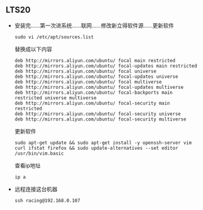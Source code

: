 ## LTS20

- 安装完……第一次进系统……联网……修改新立得软件源……更新软件

  ```sudo vi /etc/apt/sources.list```
  
  替换成以下内容
  
  ```
  deb http://mirrors.aliyun.com/ubuntu/ focal main restricted
  deb http://mirrors.aliyun.com/ubuntu/ focal-updates main restricted
  deb http://mirrors.aliyun.com/ubuntu/ focal universe
  deb http://mirrors.aliyun.com/ubuntu/ focal-updates universe
  deb http://mirrors.aliyun.com/ubuntu/ focal multiverse
  deb http://mirrors.aliyun.com/ubuntu/ focal-updates multiverse
  deb http://mirrors.aliyun.com/ubuntu/ focal-backports main restricted universe multiverse
  deb http://mirrors.aliyun.com/ubuntu/ focal-security main restricted
  deb http://mirrors.aliyun.com/ubuntu/ focal-security universe
  deb http://mirrors.aliyun.com/ubuntu/ focal-security multiverse
  ```
  
  更新软件

  ```sudo apt-get update && sudo apt-get install -y openssh-server vim curl ifstat firefox && sudo update-alternatives --set editor /usr/bin/vim.basic```

  查看ip地址

  ```ip a``` 

- 远程连接这台机器

  ```ssh racing@192.168.0.107```

